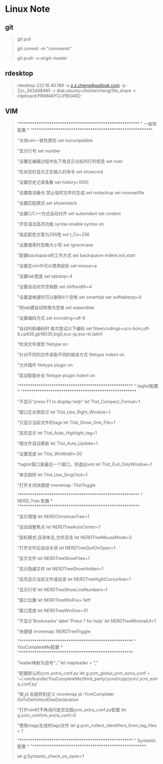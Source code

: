 # Linux Note

## git

> git pull
>
> git commit -m "comments"
>
> git push -u origin master

## rdesktop

> rdesktop 222.16.40.189 -u z.z.cheng@outlook.com -p Zzc_343488485 -r disk:ubuntu=/home/cheng/file_share -r clipboard:PRIMARYCLIPBOARD

## VIM

> "********************************************************
> "                   一般性配置                          *
> "********************************************************
>
> "关闭vim一致性原则
> set nocompatible
>
> "显示行号
> set number
>
> "设置在编辑过程中右下角显示光标的行列信息
> set ruler
>
> "在状态栏显示正在输入的命令
> set showcmd
>
> "设置历史记录条数
> set history=1000
>
> "设置取消备份 禁止临时文件的生成
> set nobackup
> set noswapfile
>
> "设置匹配模式
> set showmatch
>
> "设置C/C++方式自动对齐
> set autoindent
> set cindent
>
> "开启语法高亮功能
> syntax enable
> syntax on
>
> "指定配色方案为256色
> set t_Co=256
>
> "设置搜索时忽略大小写
> set ignorecase
>
> "配置backspace的工作方式
> set backspace=indent,eol,start
>
> "设置在vim中可以使用鼠标
> set mouse=a
>
> "设置tab宽度
> set tabstop=4
>
> "设置自动对齐空格数
> set shiftwidth=4
>
> "设置退格键时可以删除4个空格
> set smarttab
> set softtabstop=4
>
> "将tab键自动转换为空格
> set expandtab
>
> "设置编码方式
> set encoding=utf-8
>
> "自动判断编码时 依次尝试以下编码
> set fileencodings=ucs-bom,utf-8,cp936,gb18030,big5,euc-jp,euc-kr,latin1
>
> "检测文件类型
> filetype on
>
> "针对不同的文件采取不同的缩进方式
> filetype indent on
>
> "允许插件
> filetype plugin on
>
> "启动智能补全
> filetype plugin indent on
>
>
> "*****************************************************
> "                   taglist配置                      *
> "*****************************************************
>
> "不显示"press F1 to display help"
> let Tlist_Compact_Format=1
>
> "窗口在左侧显示
> let Tlist_Use_Right_Window=1
>
> "只显示当前文件的tags
> let Tlist_Show_One_File=1  
>
> "高亮显示
> let Tlist_Auto_Highlight_tag=1
>
> "随文件自动更新
> let Tlist_Auto_Update=1
>
> "设置宽度
> let Tlist_WinWidth=30       
>
> "taglist窗口是最后一个窗口，则退出vim
> let Tlist_Exit_OnlyWindow=1 
>
> "单击跳转
> let Tlist_Use_SingClick=1
>
> "打开关闭快捷键
> nnoremap <silent> <F8> :TlistToggle<CR>
>
>  
>
>
> "********************************************************
> "                      NERD_Tree 配置                   *
> "********************************************************
>
> "显示增强
> let NERDChristmasTree=1
>
> "自动调整焦点
> let NERDTreeAutoCenter=1
>
> "鼠标模式:目录单击,文件双击
> let NERDTreeMouseMode=2
>
> "打开文件后自动关闭
> let NERDTreeQuitOnOpen=1
>
> "显示文件
> let NERDTreeShowFiles=1
>
> "显示隐藏文件
> let NERDTreeShowHidden=1
>
> "高亮显示当前文件或目录
> let NERDTreeHightCursorline=1
>
> "显示行号
> let NERDTreeShowLineNumbers=1
>
> "窗口位置
> let NERDTreeWinPos='left'
>
> "窗口宽度
> let NERDTreeWinSize=31
>
> "不显示'Bookmarks' label 'Press ? for help'
> let NERDTreeMinimalUI=1
>
> "快捷键
> nnoremap <silent> <F4> :NERDTreeToggle<CR>
>
>  
>
> "*****************************************************
> "           YouCompleteMe配置                        *
> "*****************************************************
>
> "leader映射为逗号“，”
> let mapleader = ","  
>
> "配置默认的ycm_extra_conf.py
> let g:ycm_global_ycm_extra_conf = '~/.vim/bundle/YouCompleteMe/third_party/ycmd/cpp/ycm/.ycm_extra_conf.py' 
>
> "按,jd 会跳转到定义
> nnoremap <leader>jd :YcmCompleter GoToDefinitionElseDeclaration<CR>   
>
> "打开vim时不再询问是否加载ycm_extra_conf.py配置
> let g:ycm_confirm_extra_conf=0   
>
> "使用ctags生成的tags文件
> let g:ycm_collect_identifiers_from_tag_files = 1 
>
>
> "*****************************************************
> "           Syntastic配置                            *
> "*****************************************************
>
>
> let g:Syntastic_check_on_open=1